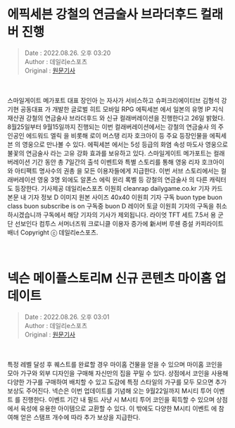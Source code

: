 <!-- 타이틀 -->  
# 에픽세븐 강철의 연금술사 브라더후드 컬래버 진행  
<!-- 기사 정보 -->  
> Date : 2022.08.26. 오후 03:20  
> Author : 데일리e스포츠  
> Original : [원문기사](https://n.news.naver.com/mnews/article/347/0000165935?sid=105)  
<br/>  
<!-- 대표 이미지 -->  
<img alt="" src="https://imgnews.pstatic.net/image/347/2022/08/26/2022082615190608780da2c546b3a1245817854_20220826152002127.jpg?type=w647"/>  
<br/><br/>  
<!-- 기사 본문 -->  
스마일게이트 메가포트 대표 장인아 는 자사가 서비스하고 슈퍼크리에이티브 김형석 강기현 공동대표 가 개발한 글로벌 히트 모바일 RPG 에픽세븐 에서 일본의 유명 IP 지식재산권 강철의 연금술사 브라더후드 와 신규 컬래버레이션을 진행한다고 26일 밝혔다.
8월25일부터 9월15일까지 진행되는 이번 컬래버레이션에서는 강철의 연금술사 의 주인공인 에드워드 엘릭 을 비롯해 로이 머스탱 리자 호크아이 등 주요 등장인물을 에픽세븐 의 영웅으로 만나볼 수 있다.
에픽세븐 에서는 5성 등급의 화염 속성 마도사 영웅으로 불꽃의 연금술사 라는 고유 강화 효과를 보유하고 있다.
스마일게이트 메가포트는 컬래버레이션 기간 동안 총 7일간의 출석 이벤트와 특별 스토리를 통해 영웅 리자 호크아이 와 아티팩트 명사수의 권총 을 모든 이용자들에게 지급한다.
이번 서브 스토리에서는 컬래버레이션 영웅 3명 외에도 알폰스 에릭 윈리 록벨 등 강철의 연금술사 의 다른 캐릭터도 등장한다.
기사제공 데일리e스포츠 이원희 cleanrap dailygame.co.kr 기자 카드 본문 내 기자 정보 D 이미지 원본 사이즈 40x40 이원희 기자 구독 buon type buon class buon subscribe is on 구독중 buon D 레이어 토글 이원희 기자의 구독을 취소하시겠습니까 구독에서 해당 기자의 기사가 제외됩니다.
라이엇 TFT 세트 7.5서 용 군단 선보인다 컴투스 서머너즈워 크로니클 이용자 증가에 新서버 루쉔 증설 카피라이트 배너 Copyright ⓒ 데일리e스포츠.  
<br/><br/><br/>  

<!-- 타이틀 -->  
# 넥슨 메이플스토리M 신규 콘텐츠 마이홈 업데이트  
<!-- 기사 정보 -->  
> Date : 2022.08.26. 오후 03:01  
> Author : 데일리e스포츠  
> Original : [원문기사](https://n.news.naver.com/mnews/article/347/0000165934?sid=105)  
<br/>  
<!-- 대표 이미지 -->  
<img alt="" src="https://imgnews.pstatic.net/image/347/2022/08/26/2022082614595409500da2c546b3a1245817854_20220826150101462.jpg?type=w647"/>  
<br/><br/>  
<!-- 기사 본문 -->  
특정 레벨 달성 후 퀘스트를 완료할 경우 마이홈 건물을 얻을 수 있으며 마이홈 코인을 모아 가구와 외부 디자인을 구매해 자신만의 집을 꾸밀 수 있다.
상점에서 코인을 사용해 다양한 가구를 구매하여 배치할 수 있고 도감에 특정 스타일의 가구를 모두 모으면 추가 보상도 주어진다.
넥슨은 이번 업데이트를 기념해 오는 9월22일까지 M시티 투어 이벤트 를 진행한다.
이벤트 기간 내 필드 사냥 시 M시티 투어 코인을 획득할 수 있으며 상점에서 육성에 유용한 아이템으로 교환할 수 있다.
이 밖에도 다양한 M시티 이벤트 에 참여해 얻은 스탬프 개수에 따라 추가 보상을 지급한다.  
<br/><br/><br/>  

